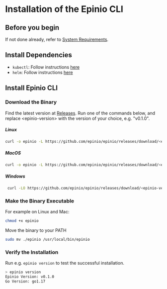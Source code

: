 #  Installation of the Epinio CLI

## Before you begin

If not done already, refer to [System Requirements](/references/system_requirements.md).

## Install Dependencies

- `kubectl`: Follow instructions [here](https://kubernetes.io/docs/tasks/tools/#kubectl)
- `helm`: Follow instructions [here](https://helm.sh/docs/intro/install/)

## Install Epinio CLI

### Download the Binary

Find the latest version at [Releases](https://github.com/epinio/epinio/releases).
Run one of the commands below, and replace \<epinio-version\> with the version of your choice, e.g. "v0.1.0".

##### Linux

```bash
curl -o epinio -L https://github.com/epinio/epinio/releases/download/<epinio-version>/epinio-linux-x86_64
```

##### MacOS

```bash
curl -o epinio -L https://github.com/epinio/epinio/releases/download/<epinio-version>/epinio-darwin-x86_64
```

##### Windows

```bash
 curl -LO https://github.com/epinio/epinio/releases/download/<epinio-version>/epinio-windows-amd64.exe
```

### Make the Binary Executable

For example on Linux and Mac:

```bash
chmod +x epinio
```

Move the binary to your PATH

```bash
sudo mv ./epinio /usr/local/bin/epinio
```

### Verify the Installation

Run e.g. `epinio version` to test the successful installation.

```bash
> epinio version
Epinio Version: v0.1.0
Go Version: go1.17
```
